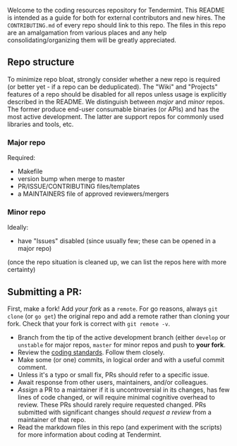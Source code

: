 Welcome to the coding resources repository for Tendermint. This README is intended as a guide for both for external contributors and new hires. The `CONTRIBUTING.md` of every repo should link to this repo. The files in this repo are an amalgamation from various places and any help consolidating/organizing them will be greatly appreciated.

## Repo structure

To minimize repo bloat, strongly consider whether a new repo is required (or better yet - if a repo can be deduplicated). The "Wiki" and "Projects" features of a repo should be disabled for all repos unless usage is explicitly described in the README. We distinguish between _major_ and _minor_ repos. The former produce end-user consumable binaries (or APIs) and has the most active development. The latter are support repos for commonly used libraries and tools, etc.

### Major repo

Required:
- Makefile
- version bump when merge to master
- PR/ISSUE/CONTRIBUTING files/templates
- a MAINTAINERS file of approved reviewers/mergers

### Minor repo

Ideally:
- have "Issues" disabled (since usually few; these can be opened in a major repo)

(once the repo situation is cleaned up, we can list the repos here with more certainty)

## Submitting a PR:

First, make a fork! Add _your fork_ as a `remote`. For go reasons, always `git clone` (or `go get`) the original repo and add a remote rather than cloning your fork. Check that your fork is correct with `git remote -v`.

- Branch from the tip of the active development branch (either `develop` or `unstable` for major repos, `master` for minor repos and push to **your fork**.
- Review the [coding standards](coding/standards.md). Follow them closely.
- Make some (or one) commits, in logical order and with a useful commit comment.
- Unless it's a typo or small fix, PRs should refer to a specific issue.
- Await response from other users, maintainers, and/or colleagues.
- _Assign_ a PR to a maintainer if it is uncontroversial in its changes, has few lines of code changed, or will require minimal cognitive overhead to review. These PRs should rarely require requested changed. PRs submitted with significant changes should _request a review_ from a maintainer of that repo.
- Read the markdown files in this repo (and experiment with the scripts) for more information about coding at Tendermint.
